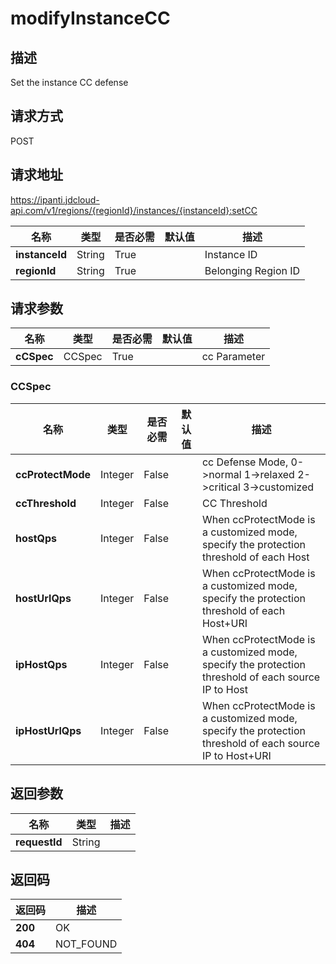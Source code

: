 # modifyInstanceCC


## 描述
Set the instance CC defense

## 请求方式
POST

## 请求地址
https://ipanti.jdcloud-api.com/v1/regions/{regionId}/instances/{instanceId}:setCC

|名称|类型|是否必需|默认值|描述|
|---|---|---|---|---|
|**instanceId**|String|True| |Instance ID|
|**regionId**|String|True| |Belonging Region ID|

## 请求参数
|名称|类型|是否必需|默认值|描述|
|---|---|---|---|---|
|**cCSpec**|CCSpec|True| |cc Parameter|

### CCSpec
|名称|类型|是否必需|默认值|描述|
|---|---|---|---|---|
|**ccProtectMode**|Integer|False| |cc Defense Mode, 0->normal  1->relaxed  2->critical  3->customized|
|**ccThreshold**|Integer|False| |CC Threshold|
|**hostQps**|Integer|False| |When ccProtectMode is a customized mode, specify the protection threshold of each Host|
|**hostUrlQps**|Integer|False| |When ccProtectMode is a customized mode, specify the protection threshold of each Host+URI|
|**ipHostQps**|Integer|False| |When ccProtectMode is a customized mode, specify the protection threshold of each source IP to Host|
|**ipHostUrlQps**|Integer|False| |When ccProtectMode is a customized mode, specify the protection threshold of each source IP to Host+URI|

## 返回参数
|名称|类型|描述|
|---|---|---|
|**requestId**|String| |


## 返回码
|返回码|描述|
|---|---|
|**200**|OK|
|**404**|NOT_FOUND|
